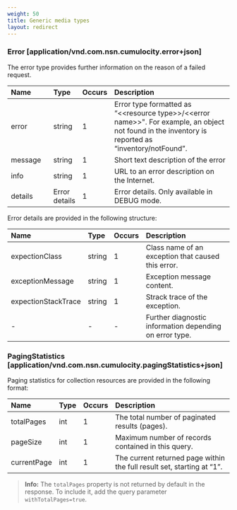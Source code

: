 ```yaml
---
weight: 50
title: Generic media types
layout: redirect
---
```


### Error [application/vnd.com.nsn.cumulocity.error+json]

The error type provides further information on the reason of a failed request.

<table>
<colgroup>
<col style="width: 20%;">
<col style="width: 10%;">
<col style="width: 10%;">
<col style="width: 70%;">
</colgroup>
<thead>
<tr>
<th align="left">Name</th>
<th align="left">Type</th>
<th align="left">Occurs</th>
<th align="left">Description</th>
</tr>
</thead>
<tbody>
<tr>
<td align="left">error</td>
<td align="left">string</td>
<td align="left">1</td>
<td align="left">Error type formatted as “&lt;&lt;resource type&gt;&gt;/&lt;&lt;error name&gt;&gt;". For example, an object not found in the inventory is reported as “inventory/notFound”.</td>
</tr>
<tr>
<td align="left">message</td>
<td align="left">string</td>
<td align="left">1</td>
<td align="left">Short text description of the error</td>
</tr>
<tr>
<td align="left">info</td>
<td align="left">string</td>
<td align="left">1</td>
<td align="left">URL to an error description on the Internet.</td>
</tr>
<tr>
<td align="left">details</td>
<td align="left">Error details</td>
<td align="left">1</td>
<td align="left">Error details. Only available in DEBUG mode.</td>
</tr>
</tbody>
</table>

Error details are provided in the following structure:

<table>
<colgroup>
<col style="width: 20%;">
<col style="width: 10%;">
<col style="width: 10%;">
<col style="width: 70%;">
</colgroup>
<thead>
<tr>
<th align="left">Name</th>
<th align="left">Type</th>
<th align="left">Occurs</th>
<th align="left">Description</th>
</tr>
</thead>
<tbody>
<tr>
<td align="left">expectionClass</td>
<td align="left">string</td>
<td align="left">1</td>
<td align="left">Class name of an exception that caused this error.</td>
</tr>
<tr>
<td align="left">exceptionMessage</td>
<td align="left">string</td>
<td align="left">1</td>
<td align="left">Exception message content.</td>
</tr>
<tr>
<td align="left">expectionStackTrace</td>
<td align="left">string</td>
<td align="left">1</td>
<td align="left">Strack trace of the exception.</td>
</tr>
<tr>
<td align="left">-</td>
<td align="left">-</td>
<td align="left">-</td>
<td align="left">Further diagnostic information depending on error type.</td>
</tr>
</tbody>
</table>

### PagingStatistics [application/vnd.com.nsn.cumulocity.pagingStatistics+json]

Paging statistics for collection resources are provided in the following format:

<table>
<colgroup>
<col style="width: 20%;">
<col style="width: 10%;">
<col style="width: 10%;">
<col style="width: 70%;">
</colgroup>
<thead>
<tr>
<th align="left">Name</th>
<th align="left">Type</th>
<th align="left">Occurs</th>
<th align="left">Description</th>
</tr>
</thead>
<tbody>
<tr>
<td align="left">totalPages</td>
<td align="left">int</td>
<td align="left">1</td>
<td align="left">The total number of paginated results (pages).</td>
</tr>
<tr>
<td align="left">pageSize</td>
<td align="left">int</td>
<td align="left">1</td>
<td align="left">Maximum number of records contained in this query.</td>
</tr>
<tr>
<td align="left">currentPage</td>
<td align="left">int</td>
<td align="left">1</td>
<td align="left">The current returned page within the full result set, starting at “1”.</td>
</tr>
</tbody>
</table>

> **Info:** The `totalPages` property is not returned by default in the response. To include it, add the query parameter `withTotalPages=true`.
